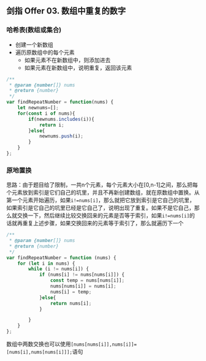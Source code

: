 ## 剑指 Offer 03. 数组中重复的数字

### 哈希表(数组或集合)

* 创建一个新数组
* 遍历原数组中的每个元素
  * 如果元素不在新数组中，则添加进去
  * 如果元素在新数组中，说明重复，返回该元素

```javascript
/**
 * @param {number[]} nums
 * @return {number}
 */
var findRepeatNumber = function(nums) {
    let newnums=[];
    for(const i of nums){
        if(newnums.includes(i)){
            return i;
        }else{
            newnums.push(i);
        }
    }
};
```

### 原地置换

思路：由于题目给了限制，一共n个元素，每个元素大小在[0,n-1]之间，那么把每个元素放到索引是它们自己的坑里，并且不再新创建数组，就在原数组中置换。从第一个元素开始遍历，如果`i!=nums[i]`，那么就把它放到索引是它自己的坑里，如果索引是它自己的坑里已经是它自己了，说明出现了重复。如果不是它自己，那么就交换一下，然后继续比较交换回来的元素是否等于索引，如果`i!=nums[i]`的话就再重复上述步骤，如果交换回来的元素等于索引了，那么就遍历下一个

```javascript
/**
 * @param {number[]} nums
 * @return {number}
 */
var findRepeatNumber = function (nums) {
    for (let i in nums) {
        while (i != nums[i]) {
            if (nums[i] != nums[nums[i]]) {
                const temp = nums[nums[i]];
                nums[nums[i]] = nums[i];
                nums[i] = temp;
            }else{
                return nums[i];
            }

        }
    }
};
```

数组中两数交换也可以使用`[nums[nums[i]],nums[i]]=[nums[i],nums[nums[i]]];`语句